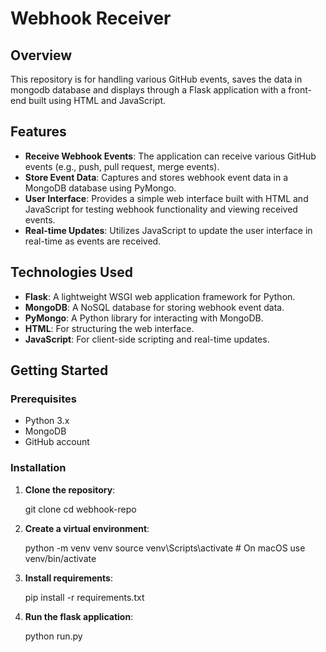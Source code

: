 # Webhook Receiver

## Overview

This repository is for handling various GitHub events, saves the data in mongodb database and displays through a Flask application with a front-end built using HTML and JavaScript.

## Features

- **Receive Webhook Events**: The application can receive various GitHub events (e.g., push, pull request, merge events).
- **Store Event Data**: Captures and stores webhook event data in a MongoDB database using PyMongo.
- **User Interface**: Provides a simple web interface built with HTML and JavaScript for testing webhook functionality and viewing received events.
- **Real-time Updates**: Utilizes JavaScript to update the user interface in real-time as events are received.

## Technologies Used

- **Flask**: A lightweight WSGI web application framework for Python.
- **MongoDB**: A NoSQL database for storing webhook event data.
- **PyMongo**: A Python library for interacting with MongoDB.
- **HTML**: For structuring the web interface.
- **JavaScript**: For client-side scripting and real-time updates.

## Getting Started

### Prerequisites

- Python 3.x
- MongoDB
- GitHub account

### Installation

1. **Clone the repository**:

   git clone <repo-url>
   cd webhook-repo

2. **Create a virtual environment**:

    python -m venv venv
    source venv\Scripts\activate  # On macOS use venv/bin/activate

3. **Install requirements**:

    pip install -r requirements.txt

4. **Run the flask application**:

    python run.py
    



